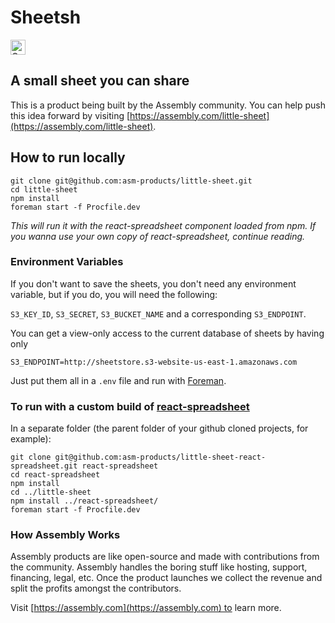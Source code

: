 # Sheetsh

<a href="https://assembly.com/little-sheet/bounties"><img src="https://asm-badger.herokuapp.com/little-sheet/badges/tasks.svg" height="24px" alt="Open Tasks" /></a>

## A small sheet you can share

This is a product being built by the Assembly community. You can help push this idea forward by visiting [https://assembly.com/little-sheet](https://assembly.com/little-sheet).

## How to run locally

```
git clone git@github.com:asm-products/little-sheet.git
cd little-sheet
npm install
foreman start -f Procfile.dev
```

*This will run it with the react-spreadsheet component loaded from npm. If you wanna use your own copy of react-spreadsheet, continue reading.*


### Environment Variables

If you don't want to save the sheets, you don't need any environment variable, but if you do, you will need the following:

`S3_KEY_ID`, `S3_SECRET`, `S3_BUCKET_NAME` and a corresponding `S3_ENDPOINT`.

You can get a view-only access to the current database of sheets by having only

`S3_ENDPOINT=http://sheetstore.s3-website-us-east-1.amazonaws.com`

Just put them all in a `.env` file and run with [Foreman](https://toolbelt.heroku.com/).

### To run with a custom build of [react-spreadsheet](https://github.com/asm-products/little-sheet-react-spreadsheet)

In a separate folder (the parent folder of your github cloned projects, for example):

```
git clone git@github.com:asm-products/little-sheet-react-spreadsheet.git react-spreadsheet
cd react-spreadsheet
npm install
cd ../little-sheet
npm install ../react-spreadsheet/
foreman start -f Procfile.dev
```

### How Assembly Works

Assembly products are like open-source and made with contributions from the community. Assembly handles the boring stuff like hosting, support, financing, legal, etc. Once the product launches we collect the revenue and split the profits amongst the contributors.

Visit [https://assembly.com](https://assembly.com) to learn more.
